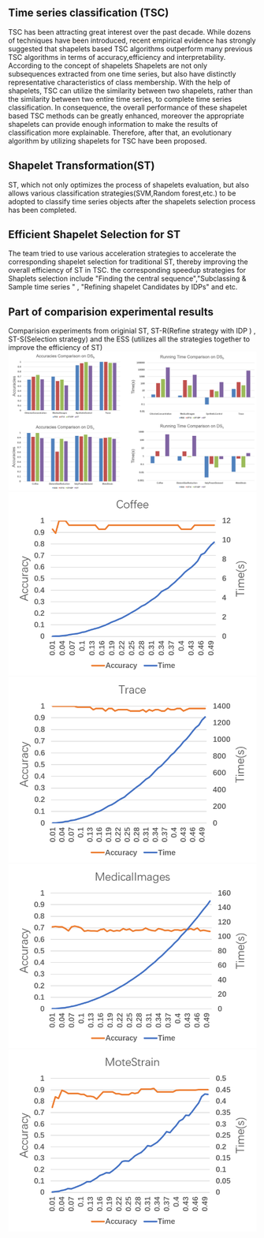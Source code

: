 
Time series classification (TSC)
--------------------------------------------
TSC has been attracting great interest over the past decade. While dozens of techniques
have been introduced, recent empirical evidence has strongly suggested that shapelets based TSC algorithms outperform
many previous TSC algorithms in terms of accuracy,efficiency and interpretability. According to the concept of shapelets
Shapelets are not only subsequences extracted from one time series, but also have distinctly representative characteristics
of class membership. With the help of shapelets, TSC can utilize the similarity between two shapelets, rather than the similarity between two entire time series, to complete time series classification. In consequence, the overall performance of these shapelet based TSC methods can be greatly enhanced, moreover the appropriate shapelets can provide enough information to make the results of classification more explainable. Therefore, after that, an evolutionary algorithm by utilizing shapelets for TSC have been proposed. 

Shapelet Transformation(ST)
--------------------------------------
ST, which not only optimizes the process of shapelets evaluation, but also allows various classification strategies(SVM,Random forest,etc.) to be adopted to classify time series objects after the shapelets selection process has been completed.

Efficient Shapelet Selection for ST 
------------------------------------------------
The team tried to use various acceleration strategies to accelerate the corresponding shapelet selection for traditional ST, thereby improving the overall efficiency of ST in TSC.  the corresponding speedup strategies for Shaplets selection include "Finding the central sequence","Subclassing & Sample time series " , "Refining shapelet Candidates by IDPs" and  etc.

Part of comparision experimental results 
----------------------------------------------------

Comparision experiments from originial ST,  ST-R(Refine strategy with IDP ) , ST-S(Selection strategy) and the ESS (utilizes all the strategies together to improve the efficiency of ST) 
![image](https://github.com/Huyp777/Efficient-Shaplet-Selection-for-TSC/blob/master/results.png)
![image](https://github.com/Huyp777/Efficient-Shaplet-Selection-for-TSC/blob/master/1.png)
![image](https://github.com/Huyp777/Efficient-Shaplet-Selection-for-TSC/blob/master/2.png)
![image](https://github.com/Huyp777/Efficient-Shaplet-Selection-for-TSC/blob/master/3.png)
![image](https://github.com/Huyp777/Efficient-Shaplet-Selection-for-TSC/blob/master/4.png)
